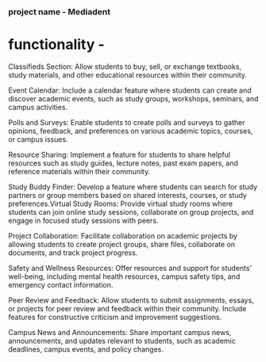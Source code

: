 ### project name - Mediadent

# functionality -

Classifieds Section: Allow students to buy, sell, or exchange textbooks, study materials, and other educational
resources within their community.

Event Calendar: Include a calendar feature where students can create and discover academic events, such as study groups,
workshops, seminars, and campus activities.

Polls and Surveys: Enable students to create polls and surveys to gather opinions, feedback, and preferences on various
academic topics, courses, or campus issues.

Resource Sharing: Implement a feature for students to share helpful resources such as study guides, lecture notes, past
exam papers, and reference materials within their community.

Study Buddy Finder: Develop a feature where students can search for study partners or group members based on shared
interests, courses, or study preferences.Virtual Study Rooms: Provide virtual study rooms where students can join online
study sessions, collaborate on group projects, and engage in focused study sessions with peers.

Project Collaboration: Facilitate collaboration on academic projects by allowing students to create project groups,
share files, collaborate on documents, and track project progress.

Safety and Wellness Resources: Offer resources and support for students' well-being, including mental health resources,
campus safety tips, and emergency contact information.

Peer Review and Feedback: Allow students to submit assignments, essays, or projects for peer review and feedback within
their community. Include features for constructive criticism and improvement suggestions.

Campus News and Announcements: Share important campus news, announcements, and updates relevant to students, such as
academic deadlines, campus events, and policy changes.
